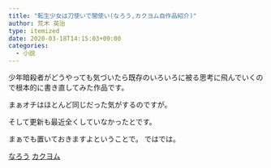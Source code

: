 ```yaml
---
title: "転生少女は刀使いで闇使い(なろう,カクヨム自作品紹介)"
author: 荒木 英治
type: itemized
date: 2020-03-18T14:15:03+09:00
categories:
  - 小説
---
```


少年暗殺者がどうやっても気づいたら既存のいろいろに被る思考に飛んでいくので根本的に書き直してみた作品です。

まぁオチはほとんど同じだった気がするのですが。

そして更新も最近全くしていなかったとです。

まぁでも置いておきますよということで。
ではでは。

[なろう](https://ncode.syosetu.com/n3489fp/)
[カクヨム](https://kakuyomu.jp/works/1177354054894820232)